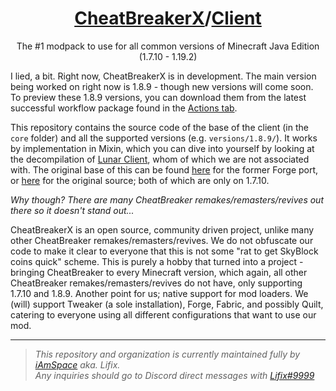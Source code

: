 <!-- markdownlint-disable-file MD001 MD033 -->
<h1 align="center"><a href="https://github.com/CheatBreakerX">CheatBreakerX</a>/<a href="https://github.com/CheatBreakerX/Client">Client</a></h1>
<p align="center">The #1 modpack to use for all common versions of Minecraft Java Edition (1.7.10 - 1.19.2)</p>

I lied, a bit. Right now, CheatBreakerX is in development. The main version being worked on right now is 1.8.9 - though new versions will come soon. To preview these 1.8.9 versions, you can download them from the latest successful workflow package found in the [Actions tab](https://github.com/CheatBreakerX/Client/actions).

This repository contains the source code of the base of the client (in the `core` folder) and all the supported versions (e.g. `versions/1.8.9/`). It works by implementation in Mixin, which you can dive into yourself by looking at the decompilation of [Lunar Client](https://github.com/Decencies/LunarClient), whom of which we are not associated with. The original base of this can be found [here](https://github.com/iAmSpace/CheatBreaker) for the former Forge port, or [here](https://github.com/Decencies/CheatBreaker) for the original source; both of which are only on 1.7.10.

*Why though? There are many CheatBreaker remakes/remasters/revives out there so it doesn't stand out...*

CheatBreakerX is an open source, community driven project, unlike many other CheatBreaker remakes/remasters/revives. We do not obfuscate our code to make it clear to everyone that this is not some "rat to get SkyBlock coins quick" scheme. This is purely a hobby that turned into a project - bringing CheatBreaker to every Minecraft version, which again, all other CheatBreaker remakes/remasters/revives do not have, only supporting 1.7.10 and 1.8.9. Another point for us; native support for mod loaders. We (will) support Tweaker (a sole installation), Forge, Fabric, and possibly Quilt, catering to everyone using all different configurations that want to use our mod.

---

> *This repository and organization is currently maintained fully by [iAmSpace](https://github.com/iAmSpace) aka. Lifix.  
> Any inquiries should go to Discord direct messages with [Lifix#9999](https://discord.com/users/201022516506918912/)*

